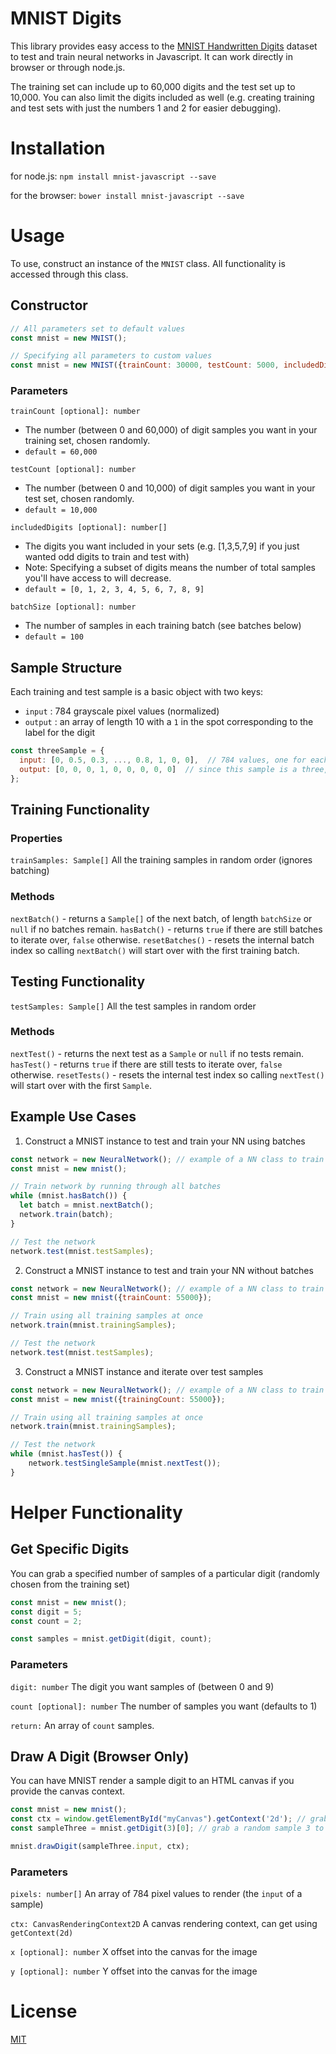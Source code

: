 
MNIST Digits
============

This library provides easy access to the [MNIST Handwritten Digits](http://yann.lecun.com/exdb/mnist/) dataset to test and train neural networks in Javascript. It can work directly in browser or through node.js.

The training set can include up to 60,000 digits and the test set up to 10,000. You can also limit the digits included as well (e.g. creating training and test sets with just the numbers 1 and 2 for easier debugging).

# Installation

for node.js: `npm install mnist-javascript --save`

for the browser: `bower install mnist-javascript --save`

# Usage

To use, construct an instance of the `MNIST` class. All functionality is accessed through this class.

## Constructor

```javascript
// All parameters set to default values
const mnist = new MNIST();

// Specifying all parameters to custom values
const mnist = new MNIST({trainCount: 30000, testCount: 5000, includedDigits: [1, 3, 5], batchSize: 10});
```
### Parameters

`trainCount [optional]: number` 

- The number (between 0 and 60,000) of digit samples you want in your training set, chosen randomly.
- `default = 60,000`

`testCount [optional]: number` 
- The number (between 0 and 10,000) of digit samples you want in your test set, chosen randomly. 
- `default = 10,000`

`includedDigits [optional]: number[]`
- The digits you want included in your sets (e.g. [1,3,5,7,9] if you just wanted odd digits to train and test with)
- Note: Specifying a subset of digits means the number of total samples you'll have access to will decrease.
- `default = [0, 1, 2, 3, 4, 5, 6, 7, 8, 9]`

`batchSize [optional]: number`
- The number of samples in each training batch (see batches below)
- `default = 100`

## Sample Structure
Each training and test sample is a basic object with two keys:
- `input` : 784 grayscale pixel values (normalized)
- `output` : an array of length 10 with a `1` in the spot corresponding to the label for the digit
```javascript
const threeSample = {
  input: [0, 0.5, 0.3, ..., 0.8, 1, 0, 0],  // 784 values, one for each pixel
  output: [0, 0, 0, 1, 0, 0, 0, 0, 0]  // since this sample is a three, it has a 1 at that index
};
```
## Training Functionality
### Properties
`trainSamples: Sample[]` All the training samples in random order (ignores batching)
  ### Methods
`nextBatch()` - returns a `Sample[]` of the next batch, of length `batchSize` or `null` if no batches remain.
`hasBatch()` - returns `true` if there are still batches to iterate over, `false` otherwise.
`resetBatches()` - resets the internal batch index so calling `nextBatch()` will start over with the first training batch.

## Testing Functionality
`testSamples: Sample[]` All the test samples in random order
 ### Methods
`nextTest()` - returns the next test as a `Sample` or `null` if no tests remain.
`hasTest()` - returns `true` if there are still tests to iterate over, `false` otherwise.
`resetTests()` - resets the internal test index so calling `nextTest()` will start over with the first `Sample`.

## Example Use Cases
1. Construct a MNIST instance to test and train your NN using batches

```javascript
const network = new NeuralNetwork(); // example of a NN class to train and test
const mnist = new mnist();

// Train network by running through all batches
while (mnist.hasBatch()) {
  let batch = mnist.nextBatch();
  network.train(batch);
}

// Test the network
network.test(mnist.testSamples);
```
2. Construct a MNIST instance to test and train your NN without batches
```javascript
const network = new NeuralNetwork(); // example of a NN class to train and test
const mnist = new mnist({trainCount: 55000});

// Train using all training samples at once
network.train(mnist.trainingSamples);

// Test the network
network.test(mnist.testSamples);
```
3. Construct a MNIST instance and iterate over test samples
```javascript
const network = new NeuralNetwork(); // example of a NN class to train and test
const mnist = new mnist({trainingCount: 55000});

// Train using all training samples at once
network.train(mnist.trainingSamples);

// Test the network
while (mnist.hasTest()) {
	network.testSingleSample(mnist.nextTest());
}
```
# Helper Functionality
## Get Specific Digits
You can grab a specified number of samples of a particular digit (randomly chosen from the training set)
```javascript
const mnist = new mnist();
const digit = 5;
const count = 2;

const samples = mnist.getDigit(digit, count);
```
### Parameters
`digit: number` The digit you want samples of (between 0 and 9)

`count [optional]: number` The number of samples you want (defaults to 1)

`return:` An array of `count` samples.

## Draw A Digit (Browser Only)

You can have MNIST render a sample digit to an HTML canvas if you provide the canvas context.
```javascript
const mnist = new mnist();
const ctx = window.getElementById("myCanvas").getContext('2d'); // grab a canvas element
const sampleThree = mnist.getDigit(3)[0]; // grab a random sample 3 to render

mnist.drawDigit(sampleThree.input, ctx);
```
### Parameters
`pixels: number[]` An array of 784 pixel values to render (the `input` of a sample)

`ctx: CanvasRenderingContext2D` A canvas rendering context, can get using `getContext(2d)`

`x [optional]: number` X offset into the canvas for the image

`y [optional]: number` Y offset into the canvas for the image

# License

[MIT](https://choosealicense.com/licenses/mit/)
